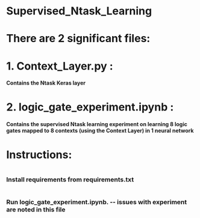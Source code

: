 # Supervised_Ntask_Learning 
#

# There are 2 significant files:
#
# 1. Context_Layer.py : 
  #### Contains the Ntask Keras layer
# 2. logic_gate_experiment.ipynb : 
  #### Contains the supervised Ntask learning experiment on learning 8 logic gates mapped to 8 contexts (using the Context Layer) in 1 neural network
#

#
#
# Instructions:
#
### Install requirements from requirements.txt
#
### Run logic_gate_experiment.ipynb. -- issues with experiment are noted in this file


